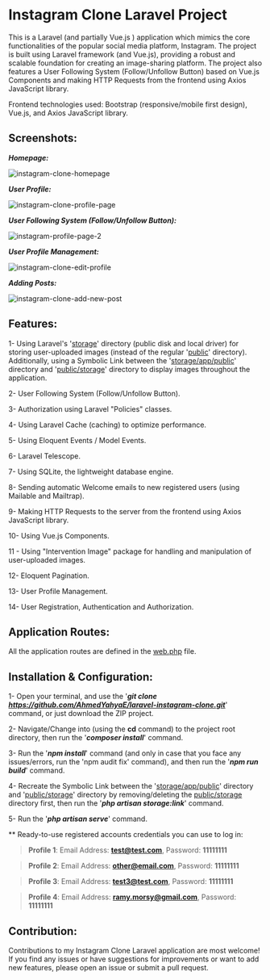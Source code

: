 # Instagram Clone Laravel Project
This is a Laravel (and partially Vue.js ) application which mimics the core functionalities of the popular social media platform, Instagram. The project is built using Laravel framework (and Vue.js), providing a robust and scalable foundation for creating an image-sharing platform. The project also features a User Following System (Follow/Unfollow Button) based on Vue.js Components and making HTTP Requests from the frontend using Axios JavaScript library.

Frontend technologies used: Bootstrap (responsive/mobile first design), Vue.js, and Axios JavaScript library.

## Screenshots:
***Homepage:***

![instagram-clone-homepage](https://github.com/AhmedYahyaE/laravel-instagram-clone/assets/118033266/1225c585-4296-4f5a-9907-15183fb5c344)

***User Profile:***

![instagram-clone-profile-page](https://github.com/AhmedYahyaE/laravel-instagram-clone/assets/118033266/a24e38c9-2ec4-45d1-bd3c-9de7dc3fb8e6)

***User Following System (Follow/Unfollow Button):***

![instagram-profile-page-2](https://github.com/AhmedYahyaE/laravel-instagram-clone/assets/118033266/d698e19a-0a24-43eb-8717-50c8220bbac3)

***User Profile Management:***

![instagram-clone-edit-profile](https://github.com/AhmedYahyaE/laravel-instagram-clone/assets/118033266/8b9f8ba0-d7f3-4601-a1de-fbd35b9f44d7)

***Adding Posts:***

![instagram-clone-add-new-post](https://github.com/AhmedYahyaE/laravel-instagram-clone/assets/118033266/6b597622-44de-488a-97f6-17ac21a2bfbb)

## Features:
1- Using Laravel's '[storage](storage)' directory (public disk and local driver) for storing user-uploaded images (instead of the regular '[public](public)' directory). Additionally, using a Symbolic Link between the '[storage/app/public](storage/app/public)' directory and '[public/storage](public/storage)' directory to display images throughout the application.

2- User Following System (Follow/Unfollow Button).

3- Authorization using Laravel "Policies" classes.

4- Using Laravel Cache (caching) to optimize performance.

5- Using Eloquent Events / Model Events.

6- Laravel Telescope.

7- Using SQLite, the lightweight database engine.

8- Sending automatic Welcome emails to new registered users (using Mailable and Mailtrap).

9- Making HTTP Requests to the server from the frontend using Axios JavaScript library.

10- Using Vue.js Components.

11 - Using "Intervention Image" package for handling and manipulation of user-uploaded images.

12- Eloquent Pagination.

13- User Profile Management.

14-  User Registration, Authentication and Authorization.

## Application Routes:
All the application routes are defined in the [web.php](/routes/web.php) file.

## Installation & Configuration:

1- Open your terminal, and use the '***git clone https://github.com/AhmedYahyaE/laravel-instagram-clone.git***' command, or just download the ZIP project.

2- Navigate/Change into (using the **cd** command) to the project root directory, then run the '***composer install***' command.

3- Run the '***npm install***' command (and only in case that you face any issues/errors, run the 'npm audit fix' command), and then run the '***npm run build***' command.

4- Recreate the Symbolic Link between the '[storage/app/public](storage/app/public)' directory and '[public/storage](public/storage)' directory by removing/deleting the [public/storage](public/storage) directory first, then run the '***php artisan storage:link***' command.

5- Run the '***php artisan serve***' command.

\*\* Ready-to-use registered accounts credentials you can use to log in:
> **Profile 1**: Email Address: **test@test.com**, Password: **11111111**

> **Profile 2**: Email Address: **other@email.com**, Password: **11111111**
    
> **Profile 3**: Email Address: **test3@test.com**, Password: **11111111**

> **Profile 4**: Email Address: **ramy.morsy@gmail.com**, Password: **11111111**

## Contribution:
Contributions to my Instagram Clone Laravel application are most welcome! If you find any issues or have suggestions for improvements or want to add new features, please open an issue or submit a pull request.
